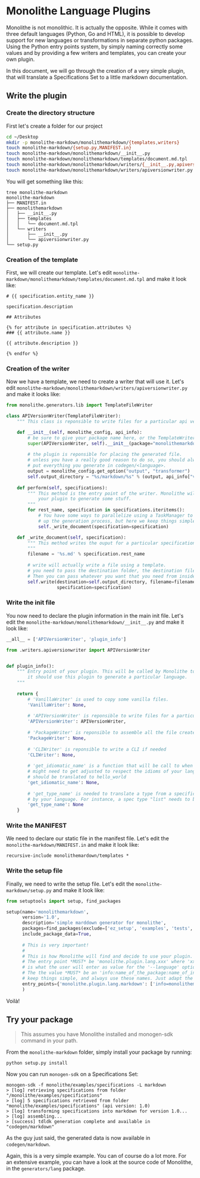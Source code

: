 # Monolithe Language Plugins

Monolithe is not monolithic. It is actually the opposite. While it comes with three default languages (Python, Go and HTML), it is possible to develop support for new languages or transformations in separate python packages. Using the Python entry points system, by simply naming correctly some values and by providing a few writers and templates, you can create your own plugin.

In this document, we will go through the creation of a very simple plugin, that will translate a Specifications Set to a little markdown documentation.

## Write the plugin

### Create the directory structure

First let's create a folder for our project

```bash
cd ~/Desktop
mkdir -p monolithe-markdown/monolithemarkdown/{templates,writers}
touch monolithe-markdown/{setup.py,MANIFEST.in}
touch monolithe-markdown/monolithemarkdown/__init__.py
touch monolithe-markdown/monolithemarkdown/templates/document.md.tpl
touch monolithe-markdown/monolithemarkdown/writers/{__init__.py,apiversionwriter.py}
touch monolithe-markdown/monolithemarkdown/writers/apiversionwriter.py
```

You will get something like this:

```
tree monolithe-markdown
monolithe-markdown
├── MANIFEST.in
├── monolithemarkdown
│   ├── __init__.py
│   ├── templates
│   │   └── document.md.tpl
│   └── writers
│       ├── __init__.py
│       └── apiversionwriter.py
└── setup.py
```

### Creation of the template

First, we will create our template. Let's edit `monolithe-markdown/monolithemarkdown/templates/document.md.tpl` and make it look like:

```jinja
# {{ specification.entity_name }}

specification.description

## Attributes

{% for attribute in specification.attributes %}
### {{ attribute.name }}

{{ attribute.description }}

{% endfor %}
```

### Creation of the writer

Now we have a template, we need to create a writer that will use it. Let's edit `monolithe-markdown/monolithemarkdown/writers/apiversionwriter.py` and make it looks like:

```python
from monolithe.generators.lib import TemplateFileWriter

class APIVersionWriter(TemplateFileWriter):
    """ This class is reponsible to write files for a particular api version. """

    def __init__(self, monolithe_config, api_info):
        # be sure to give your package name here, or the TemplateWriter won't find the templates
        super(APIVersionWriter, self).__init__(package="monolithemarkdown")
        
        # the plugin is reponsible for placing the generated file.
        # unless you have a really good reason to do so, you should always
        # put everything you generate in codegen/<language>.
        output = monolithe_config.get_option("output", "transformer")
        self.output_directory = "%s/markdown/%s" % (output, api_info["version"])
    
    def perform(self, specifications):
        """ This method is the entry point of the writer. Monolithe will call it when it need
            your plugin to generate some stuff.
        """
        for rest_name, specification in specifications.iteritems():
            # You have some ways to parallelize using a TaskManager to speed
            # up the generation process, but here we keep things simple.
            self._write_document(specification=specification)

    def _write_document(self, specification):
        """ This method writes the ouput for a particular specification.
        """
        filename = '%s.md' % specification.rest_name
        
        # write will actually write a file using a template.
        # you need to pass the destination folder, the destination file name, and the name of your template.
        # Then you can pass whatever you want that you need from inside the Jinja template.
        self.write(destination=self.output_directory, filename=filename, template_name="document.md.tpl",
                   specification=specification)
```

### Write the init file

You now need to declare the plugin information in the main init file. Let's edit the `monolithe-markdown/monolithemarkdown/__init__.py` and make it look like:

```python
__all__ = ['APIVersionWriter', 'plugin_info']

from .writers.apiversionwriter import APIVersionWriter


def plugin_info():
    """ Entry point of your plugin. This will be called by Monolithe to check if
        it should use this plugin to generate a particular language.
    """
    
    return {
        # 'VanillaWriter' is used to copy some vanilla files.
        'VanillaWriter': None, 
        
        # 'APIVersionWriter' is reponsible to write files for a particular api version.
        'APIVersionWriter': APIVersionWriter, 
        
        # 'PackageWriter' is reponsible to assemble all the file created by APIVersionWriter if needed
        'PackageWriter': None,
        
        # 'CLIWriter' is reponsible to write a CLI if needed
        'CLIWriter': None,
        
        # 'get_idiomatic_name' is a function that will be call to when a word from the specification
        # might need to get adjusted to respect the idioms of your language. for instance HelloWorld in Python
        # should be translated to hello_world
        'get_idiomatic_name': None,
        
        # 'get_type_name' is needed to translate a type from a specification to the name of the type used
        # by your language. For instance, a spec type "list" needs to be translated to "[]<subtype>" in Go.
        'get_type_name': None
    }
```

### Write the MANIFEST

We need to declare our static file in the manifest file. Let's edit the `monolithe-markdown/MANIFEST.in` and make it look like:

```
recursive-include monolithemardown/templates *
```

### Write the setup file

Finally, we need to write the setup file. Let's edit the `monolithe-markdown/setup.py` and make it look like:

```python
from setuptools import setup, find_packages

setup(name='monolithemarkdown',
      version='1.0',
      description='simple marddown generator for monolithe',
      packages=find_packages(exclude=['ez_setup', 'examples', 'tests', '.git', '.gitignore', 'README.md']),
      include_package_data=True,
      
      # This is very important!
      #
      # This is how Monolithe will find and decide to use your plugin.
      # The entry point *MUST* be 'monolithe.plugin.lang.xxx' where 'xxx'
      # is what the user will enter as value for the '--language' option.
      # The the value *MUST* be an 'info:name_of_the_package:name_of_info_function'
      # keep things simple, and always use these names. Just adapt the package name.
      entry_points={'monolithe.plugin.lang.markdown': ['info=monolithemarkdown:plugin_info']},
      )
```

Voilà!

## Try your package

> This assumes you have Monolithe installed and monogen-sdk command in your path.

From the `monolithe-markdown` folder, simply install your package by running:

```
python setup.py install
```

Now you can run `monogen-sdk` on a Specifications Set:

```
monogen-sdk -f monolithe/examples/specifications -L markdown
> [log] retrieving specifications from folder "/monolithe/examples/specifications"
> [log] 5 specifications retrieved from folder "monolithe/examples/specifications" (api version: 1.0)
> [log] transforming specifications into markdown for version 1.0...
> [log] assembling...
> [success] tdldk generation complete and available in "codegen/markdown"
```

As the guy just said, the generated data is now available in `codegen/markdown`.

Again, this is a very simple example. You can of course do a lot more. For an extensive example, you can have a look at the source code of Monolithe, in the `generators/lang` package.

